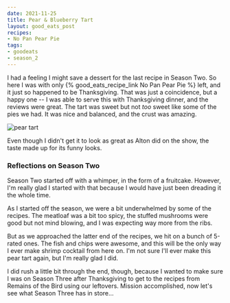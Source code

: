 ```yaml
---
date: 2021-11-25
title: Pear & Blueberry Tart
layout: good_eats_post
recipes:
- No Pan Pear Pie
tags:
- goodeats
- season_2
---
```


I had a feeling I might save a dessert for the last recipe in Season Two.
So here I was with only {% good_eats_recipe_link No Pan Pear Pie %} left,
and it just so happened to be Thanksgiving. That was just a coincidence, but
a happy one -- I was able to serve this with Thanksgiving dinner, and the
reviews were great. The tart was sweet but not _too_ sweet like some of the
pies we had. It was nice and balanced, and the crust was amazing.

![pear tart](https://lh3.googleusercontent.com/pw/AM-JKLX1EVtKAldvTDHbsUqb7-i-weXETkGP4DpPcCTem6fkPEzOWtMJBBbaxEVLqYU_xxNmSNXMgSeWjcaSi6fMmu9S0FkLFQYxVq9etGXYO7FitcPtVne1aPBk1prMPBG2Cxgc97T6GH_6GWtGKsx6oT8j=w600-no?authuser=0)

Even though I didn't get it to look as great as Alton did on the show, the
taste made up for its funny looks.

### Reflections on Season Two

Season Two started off with a whimper, in the form of a fruitcake. However,
I'm really glad I started with that because I would have just been dreading
it the whole time.

As I started off the season, we were a bit underwhelmed by some of the recipes.
The meatloaf was a bit too spicy, the stuffed mushrooms were good but not mind
blowing, and I was expecting way more from the ribs.

But as we approached the latter end of the recipes, we hit on a bunch of 5-rated
ones. The fish and chips were awesome, and this will be the only way I ever
make shrimp cocktail from here on. I'm not sure I'll ever make this pear tart
again, but I'm really glad I did.

I did rush a little bit through the end, though, because I wanted to make sure
I was on Season Three after Thanksgiving to get to the recipes from Remains
of the Bird using our leftovers. Mission accomplished, now let's see what Season
Three has in store...
